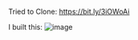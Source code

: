 Tried to Clone: https://bit.ly/3iOWoAi

I built this:
![image](https://user-images.githubusercontent.com/77549507/136674762-f9fc771e-d305-4923-a9c0-9f4e92a31e27.png)


